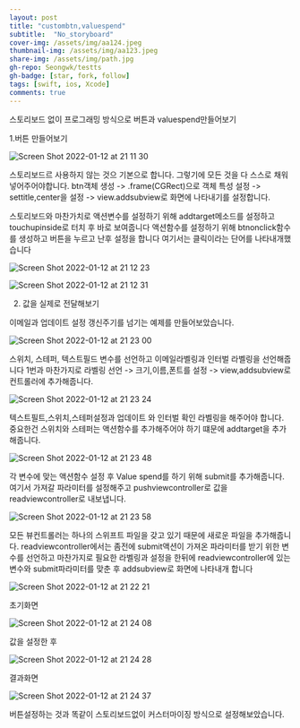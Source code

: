 ```yaml
---
layout: post
title: "custombtn,valuespend" 
subtitle:  "No_storyboard"
cover-img: /assets/img/aa124.jpeg
thumbnail-img: /assets/img/aa123.jpeg
share-img: /assets/img/path.jpg
gh-repo: Seongwk/testts
gh-badge: [star, fork, follow]
tags: [swift, ios, Xcode]
comments: true
---
```


스토리보드 없이 프로그래밍 방식으로 버튼과 valuespend만들어보기

1.버튼 만들어보기

![Screen Shot 2022-01-12 at 21 11 30](https://user-images.githubusercontent.com/40172001/149138572-fb49b595-75f5-4c05-bd29-5ff3195f9ae7.png)

스토리보드르 사용하지 않는 것으 기본으로 합니다.
그렇기에 모든 것을 다 스스로 채워넣어주어야합니다.
btn객체 생성 -> .frame(CGRect)으로 객체 특성 설정 -> settitle,center을 설정 -> view.addsubview로 화면에 나타내기를 설정합니다.

스토리보드와 마찬가치로 액션변수를 설정하기 위해 addtarget메소드를 설정하고
touchupinside로 터치 후 바로 보여줍니다
액션함수를 설정하기 위해 btnonclick함수를 생성하고 버튼을 누르고 난후 설정을 합니다
여기서는 클릭이라는 단어를 나타내개했습니다

![Screen Shot 2022-01-12 at 21 12 23](https://user-images.githubusercontent.com/40172001/149139189-acbf2cbb-06d4-465f-8927-1cb1136596a0.png)

![Screen Shot 2022-01-12 at 21 12 31](https://user-images.githubusercontent.com/40172001/149139195-ce97b002-6569-4943-a363-b7c74d6c92c6.png)

2. 값을 실제로 전달해보기

이메일과 업데이트 설정 갱신주기를 넘기는 예제를 만들어보았습니다.

![Screen Shot 2022-01-12 at 21 23 00](https://user-images.githubusercontent.com/40172001/149140143-896731cf-fb20-489c-bee4-f451e37e1f0c.png)

스위치, 스테퍼, 텍스트필드 변수를 선언하고 이메일라벨링과 인터벌 라벨링을 선언해줍니다
1번과 마찬가지로  라벨링 선언 -> 크기,이름,폰트를 설정 -> view,addsubview로 컨트롤러에 추가해줍니다.

![Screen Shot 2022-01-12 at 21 23 24](https://user-images.githubusercontent.com/40172001/149140800-c6bbf05d-ebac-4418-8b59-d02b9fea575b.png)

텍스트필트,스위치,스테퍼설정과  업데이트 와 인터벌 확인 라벨링을 해주어야 합니다. 
중요한건 스위치와 스테퍼는 액션함수를 추가해주어야 하기 떄문에 addtarget을 추가해줍니다.

![Screen Shot 2022-01-12 at 21 23 48](https://user-images.githubusercontent.com/40172001/149142038-b988380a-8703-4214-9925-9e4e5ab189e5.png)

각 변수에 맞는 액션함수 설정 후
 Value spend를 하기 위해  submit를 추가해줍니다.
여기서 가져갈 파라미터를 설정해주고 pushviewcontroller로 값을 readviewcontroller로 내보냅니다.

![Screen Shot 2022-01-12 at 21 23 58](https://user-images.githubusercontent.com/40172001/149142183-de7ff047-7014-4e82-866b-1ab212eadbd3.png)

모든 뷰컨트롤러는 하나의 스위프트 파일을 갖고 있기 때문에 새로운 파일을 추가해줍니다.
readviewcontroller에서는  좀전에 submit액션이 가져온 파라미터를 받기 위한 변수를 선언하고 마찬가지로 필요한 라벨링과 설정을 한뒤에
readviewcontroller에 있는 변수와 submit파라미터를 맞춘 후 addsubview로 화면에 나타내개 합니다

![Screen Shot 2022-01-12 at 21 22 21](https://user-images.githubusercontent.com/40172001/149142217-b898b42d-41ad-4de5-b4fa-7a45501aee67.png)

초기화면 

![Screen Shot 2022-01-12 at 21 24 08](https://user-images.githubusercontent.com/40172001/149142328-1b9c6e9e-da0b-4a7d-8023-f96dea0c0b85.png)


값을 설정한 후


![Screen Shot 2022-01-12 at 21 24 28](https://user-images.githubusercontent.com/40172001/149142349-9317f48c-1e57-4f8c-a70c-acde7b6d82b0.png)

결과화면

![Screen Shot 2022-01-12 at 21 24 37](https://user-images.githubusercontent.com/40172001/149142365-4d1f8460-66bc-49e8-a151-bc27737e3551.png)

버튼설정하는 것과 똑같이 스토리보드없이 커스터마이징 방식으로 설정해보았습니다.
